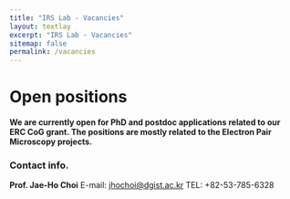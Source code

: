 ```yaml
---
title: "IRS Lab - Vacancies"
layout: textlay
excerpt: "IRS Lab - Vacancies"
sitemap: false
permalink: /vacancies
---
```


# Open positions

**We are currently open for PhD and postdoc applications related to our ERC CoG grant. The positions are mostly related to the Electron Pair Microscopy projects.**

<!-- We are  looking for new group members with passion, talent, and grit!

You will have the chance to work on the grand challenges of condensed matter physics, often at the interface of instrumental design and new physics. You will be involved in determining the important and interesting questions, creating and improving instrumental setups, performing measurements, and making discoveries. -->

### Contact info.

**Prof. Jae-Ho Choi**
E-mail: jhochoi@dgist.ac.kr
TEL: +82-53-785-6328

<br><br>